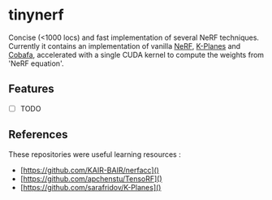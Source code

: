 # tinynerf

Concise (<1000 locs) and fast implementation of several NeRF techniques. Currently it contains an implementation of vanilla [NeRF](https://arxiv.org/abs/2003.08934), [K-Planes](https://arxiv.org/abs/2301.10241) and [Cobafa](https://arxiv.org/abs/2302.01226), accelerated with a single CUDA kernel to compute the weights from 'NeRF equation'.

## Features

- [ ] TODO

## References

These repositories were useful learning resources :
- [https://github.com/KAIR-BAIR/nerfacc]()
- [https://github.com/apchenstu/TensoRF]()
- [https://github.com/sarafridov/K-Planes]()
